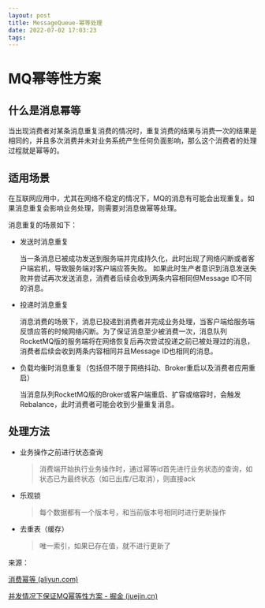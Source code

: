 ```yaml
---
layout: post
title: MessageQueue-幂等处理
date: 2022-07-02 17:03:23
tags:
---
```


# MQ幂等性方案

## 什么是消息幂等

当出现消费者对某条消息重复消费的情况时，重复消费的结果与消费一次的结果是相同的，并且多次消费并未对业务系统产生任何负面影响，那么这个消费者的处理过程就是幂等的。

## 适用场景

在互联网应用中，尤其在网络不稳定的情况下，MQ的消息有可能会出现重复。如果消息重复会影响业务处理，则需要对消息做幂等处理。

消息重复的场景如下：

- 发送时消息重复

  当一条消息已被成功发送到服务端并完成持久化，此时出现了网络闪断或者客户端宕机，导致服务端对客户端应答失败。 如果此时生产者意识到消息发送失败并尝试再次发送消息，消费者后续会收到两条内容相同但Message ID不同的消息。

- 投递时消息重复

  消息消费的场景下，消息已投递到消费者并完成业务处理，当客户端给服务端反馈应答的时候网络闪断。为了保证消息至少被消费一次，消息队列RocketMQ版的服务端将在网络恢复后再次尝试投递之前已被处理过的消息，消费者后续会收到两条内容相同并且Message ID也相同的消息。

- 负载均衡时消息重复（包括但不限于网络抖动、Broker重启以及消费者应用重启）

  当消息队列RocketMQ版的Broker或客户端重启、扩容或缩容时，会触发Rebalance，此时消费者可能会收到少量重复消息。

## 处理方法

- 业务操作之前进行状态查询

  > 消费端开始执行业务操作时，通过幂等id首先进行业务状态的查询，如状态已为最终状态（如已出库/已取消），则直接ack

- 乐观锁

  > 每个数据都有一个版本号，和当前版本号相同时进行更新操作

- 去重表（缓存）

  >唯一索引，如果已存在值，就不进行更新了



来源：

[消费幂等 (aliyun.com)](https://help.aliyun.com/document_detail/44397.html)

[并发情况下保证MQ幂等性方案 - 掘金 (juejin.cn)](https://juejin.cn/post/6987195727777071135)
